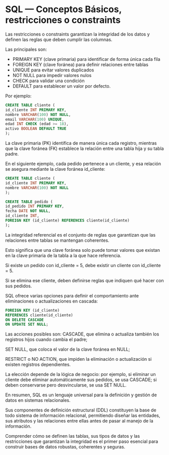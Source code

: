 # SQL — Conceptos Básicos, restricciones o constraints

Las restricciones o constraints garantizan la integridad de los datos y definen las reglas que deben cumplir las columnas.

Las principales son:

* PRIMARY KEY (clave primaria) para identificar de forma única cada fila
* FOREIGN KEY (clave foránea) para definir relaciones entre tablas
* UNIQUE para evitar valores duplicados
* NOT NULL para impedir valores nulos
* CHECK para validar una condición
* DEFAULT para establecer un valor por defecto.

Por ejemplo:

```sql
CREATE TABLE cliente (
id_cliente INT PRIMARY KEY,
nombre VARCHAR(100) NOT NULL,
email VARCHAR(100) UNIQUE,
edad INT CHECK (edad >= 18),
activo BOOLEAN DEFAULT TRUE
);
```

La clave primaria (PK) identifica de manera única cada registro, mientras que la clave foránea (FK) establece la relación entre una tabla hija y su tabla padre.

En el siguiente ejemplo, cada pedido pertenece a un cliente, y esa relación se asegura mediante la clave foránea id_cliente:

```sql
CREATE TABLE cliente (
id_cliente INT PRIMARY KEY,
nombre VARCHAR(100) NOT NULL
);

CREATE TABLE pedido (
id_pedido INT PRIMARY KEY,
fecha DATE NOT NULL,
id_cliente INT,
FOREIGN KEY (id_cliente) REFERENCES cliente(id_cliente)
);
```

La integridad referencial es el conjunto de reglas que garantizan que las relaciones entre tablas se mantengan coherentes.

Esto significa que una clave foránea solo puede tomar valores que existan en la clave primaria de la tabla a la que hace referencia.

Si existe un pedido con id_cliente = 5, debe existir un cliente con id_cliente = 5.

Si se elimina ese cliente, deben definirse reglas que indiquen qué hacer con sus pedidos.

SQL ofrece varias opciones para definir el comportamiento ante eliminaciones o actualizaciones en cascada:

```sql
FOREIGN KEY (id_cliente)
REFERENCES cliente(id_cliente)
ON DELETE CASCADE
ON UPDATE SET NULL;
```

Las acciones posibles son: CASCADE, que elimina o actualiza también los registros hijos cuando cambia el padre;

SET NULL, que coloca el valor de la clave foránea en NULL;

RESTRICT o NO ACTION, que impiden la eliminación o actualización si existen registros dependientes.

La elección depende de la lógica de negocio: por ejemplo, si eliminar un cliente debe eliminar automáticamente sus pedidos, se usa CASCADE; si deben conservarse pero desvincularse, se usa SET NULL.

En resumen, SQL es un lenguaje universal para la definición y gestión de datos en sistemas relacionales.

Sus componentes de definición estructural (DDL) constituyen la base de todo sistema de información relacional, permitiendo diseñar las entidades, sus atributos y las relaciones entre ellas antes de pasar al manejo de la información.

Comprender cómo se definen las tablas, sus tipos de datos y las restricciones que garantizan la integridad es el primer paso esencial para construir bases de datos robustas, coherentes y seguras.

